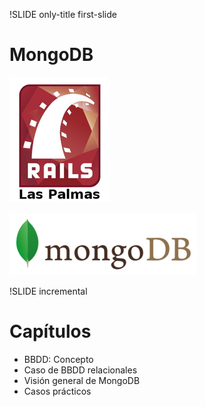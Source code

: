 !SLIDE only-title first-slide

# MongoDB #

![Las Palmas On Rails](lpor.png)

![MongoDB](logo-mongodb-onwhite.png)

!SLIDE incremental

# Capítulos #

* BBDD: Concepto
* Caso de BBDD relacionales
* Visión general de MongoDB
* Casos prácticos
